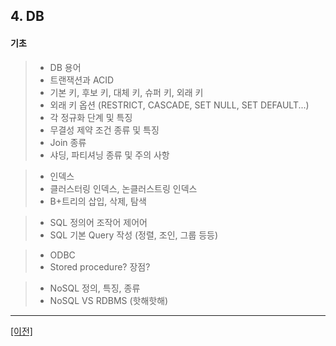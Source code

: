 ﻿## <a name="database"></a> 4. DB

#### 기초
> * DB 용어
> * 트랜잭션과 ACID
> * 기본 키, 후보 키, 대체 키, 슈퍼 키, 외래 키
> * 외래 키 옵션 (RESTRICT, CASCADE, SET NULL, SET DEFAULT...) 
> * 각 정규화 단계 및 특징
> * 무결성 제약 조건 종류 및 특징
> * Join 종류
> * 샤딩, 파티셔닝 종류 및 주의 사항 

> * 인덱스
> * 클러스터링 인덱스, 논클러스트링 인덱스
> * B+트리의 삽입, 삭제, 탐색

> * SQL 정의어 조작어 제어어
> * SQL 기본 Query 작성 (정렬, 조인, 그룹 등등)

> * ODBC
> * Stored procedure? 장점?

> * NoSQL 정의, 특징, 종류
> * NoSQL VS RDBMS (핫해핫해)

___
 
[[이전]](https://github.com/GameForPeople/Game-Server-Programmer-Tips-ForRecruit/tree/master/C.%20%ED%95%84%EA%B8%B0%20%EC%8B%9C%ED%97%98%20%EB%B0%8F%20%EA%B8%B0%EC%88%A0%20%EB%A9%B4%EC%A0%91%20%EC%9D%B4%EB%A1%A0%20%ED%82%A4%EC%9B%8C%EB%93%9C)


